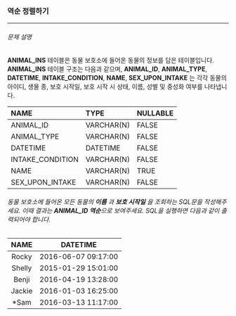 ### 역순 정렬하기

***

###### 문제 설명
**ANIMAL_INS** 테이블은 동물 보호소에 들어온 동물의 정보를 담은 테이블입니다. **ANIMAL_INS** 테이블 구조는 다음과 같으며, **ANIMAL_ID**, **ANIMAL_TYPE**, **DATETIME**, 
**INTAKE_CONDITION**, **NAME**, **SEX_UPON_INTAKE** 는 각각 동물의 아이디, 생물 종, 보호 시작일, 보호 시작 시 상태, 이름, 성별 및 중성화 여부를 나타냅니다.

NAME            |TYPE       |NULLABLE
|:--            |:--        |:--
ANIMAL_ID	      |VARCHAR(N) |	FALSE
ANIMAL_TYPE	    |VARCHAR(N) |	FALSE
DATETIME        |	DATETIME	|FALSE
INTAKE_CONDITION|VARCHAR(N) |	FALSE
NAME            |	VARCHAR(N)|	TRUE
SEX_UPON_INTAKE |	VARCHAR(N)|	FALSE

###### 동물 보호소에 들어온 모든 동물의 **이름** 과 **보호 시작일** 을 조회하는 SQL문을 작성해주세요. 이때 결과는 **ANIMAL_ID 역순**으로 보여주세요. SQL을 실행하면 다음과 같이 출력되어야 합니다.

NAME  |	DATETIME           |
|:---:|:------------------:|
Rocky |	2016-06-07 09:17:00|
Shelly|	2015-01-29 15:01:00|
Benji |	2016-04-19 13:28:00|
Jackie|	2016-01-03 16:25:00|
*Sam  |	2016-03-13 11:17:00|
